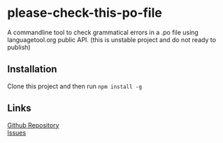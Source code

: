 # please-check-this-po-file
A commandline tool to check grammatical errors in a .po file using languagetool.org public API.
(this is unstable project and do not ready to publish)
## Installation
Clone this project and then run ``npm install -g``
## Links
[Github Repository](https://github.com/Arsfiqball/please-check-this-po-file) <br>
[Issues](https://github.com/Arsfiqball/please-check-this-po-file/issues)

